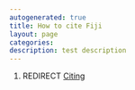 ```yaml
---
autogenerated: true
title: How to cite Fiji
layout: page
categories: 
description: test description
---
```


1.  REDIRECT [Citing](Citing)
